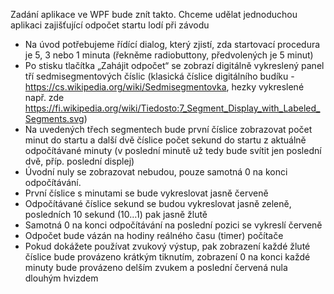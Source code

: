 Zadání aplikace ve WPF bude znít takto.
Chceme udělat jednoduchou aplikaci zajišťující odpočet startu lodí při závodu
- Na úvod potřebujeme řídící dialog, který zjistí, zda startovací procedura je 5, 3 nebo 1 minuta (řekněme radiobuttony, předvolených je 5 minut)
- Po stisku tlačítka „Zahájit odpočet“ se zobrazí digitálně vykreslený panel tří sedmisegmentových číslic (klasická číslice digitálního budíku - https://cs.wikipedia.org/wiki/Sedmisegmentovka, hezky vykreslené např. zde https://fi.wikipedia.org/wiki/Tiedosto:7_Segment_Display_with_Labeled_Segments.svg)
- Na uvedených třech segmentech bude první číslice zobrazovat počet minut do startu a další dvě číslice počet sekund do startu z aktuálně odpočítávané minuty (v poslední minutě už tedy bude svítit jen poslední dvě, příp. poslední displej)
- Úvodní nuly se zobrazovat nebudou, pouze samotná 0 na konci odpočítávání.
- První číslice s minutami se bude vykreslovat jasně červeně
- Odpočítávané číslice sekund se budou vykreslovat jasně zeleně, posledních 10 sekund (10…1) pak jasně žlutě
- Samotná 0 na konci odpočítávání na poslední pozici se vykreslí červeně
- Odpočet bude vázán na hodiny reálného času (timer) počítače
- Pokud dokážete používat zvukový výstup, pak zobrazení každé žluté číslice bude provázeno krátkým tiknutím, zobrazení 0 na konci každé minuty bude provázeno delším zvukem a poslední červená nula dlouhým hvizdem
